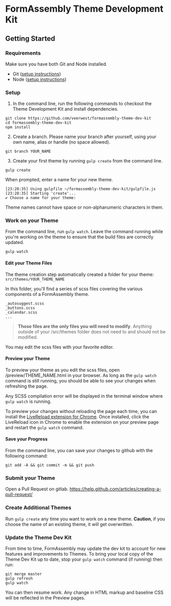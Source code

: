 # FormAssembly Theme Development Kit

## Getting Started

### Requirements
Make sure you have both Git and Node installed.
* Git ([setup instructions](https://www.atlassian.com/git/tutorials/install-git))
* Node ([setup instructions](https://nodejs.org/en/download/)) 

### Setup

1. In the command line, run the following commands to checkout the Theme Development Kit and install dependencies.    
```text
git clone https://github.com/veerwest/formassembly-theme-dev-kit
cd formassembly-theme-dev-kit
npm install
```
2. Create a branch. Please name your branch after yourself, using your own name, alias or handle (no space allowed).
 ```text
git branch YOUR_NAME
```

3. Create your first theme by running `gulp create` from the command line.
```text
gulp create
```
When prompted, enter a name for your new theme.
```text
[23:28:35] Using gulpfile ~/formassembly-theme-dev-kit/gulpfile.js
[23:28:35] Starting 'create'...
✔ Choose a name for your theme: 
```
Theme names cannot have space or non-alphanumeric characters in them.

### Work on your Theme

From the command line, run `gulp watch`. Leave the command running while you're working on the theme to ensure that the 
build files are correctly updated. 
```text
gulp watch
```

#### Edit your Theme Files

The theme creation step automatically created a folder for your theme: 
`src/themes/YOUR_THEME_NAME`

In this folder, you'll find a series of scss files covering the various components of a FormAssembly theme.

```text
_autosuggest.scss
_buttons.scss
_calendar.scss
...
```
 >**Those files are the only files you will need to modify**. 
 Anything outside of your /src/themes folder does not need 
to and should not be modified.

You may edit the scss files with your favorite editor.

#### Preview your Theme

To preview your theme as you edit the scss files, open /preview/THEME_NAME.html in your browser. As long as the 
`gulp watch` command is still running, you should be able to see your changes when refreshing the page.

Any SCSS compilation error will be displayed in the terminal window where `gulp watch` is running.

To preview your changes without reloading the page each time, you can install the 
[LiveReload extension for Chrome](https://chrome.google.com/webstore/detail/livereload/jnihajbhpnppcggbcgedagnkighmdlei?hl=en).
Once installed, click the LiveReload icon in Chrome to enable the extension on your preview page and restart the 
`gulp watch` command.

#### Save your Progress

From the command line, you can save your changes to github with the following command: 
```
git add -A && git commit -m && git push
```

### Submit your Theme

Open a Pull Request on gitlab. https://help.github.com/articles/creating-a-pull-request/

### Create Additional Themes

Run `gulp create` any time you want to work on a new theme. 
**Caution**, if you choose the name of an existing theme, it will get overwritten.

### Update the Theme Dev Kit

From time to time, FormAssembly may update the dev kit to account for new features and improvements to Themes. To bring 
your local copy of the Theme Dev Kit up to date, stop your `gulp watch` command (if running) then run:
```text
git merge master
gulp refresh
gulp watch
``` 
You can then resume work. Any change in HTML markup and baseline CSS will be reflected in the Preview pages.
